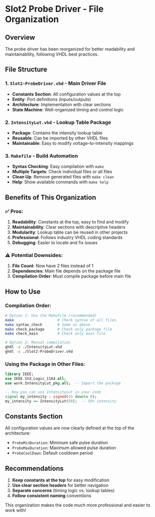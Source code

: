 # Slot2 Probe Driver - File Organization

## Overview
The probe driver has been reorganized for better readability and maintainability, following VHDL best practices.

## File Structure

### 1. `Slot2-ProbeDriver.vhd` - Main Driver File
- **Constants Section**: All configuration values at the top
- **Entity**: Port definitions (inputs/outputs)
- **Architecture**: Implementation with clear sections
- **State Machine**: Well-organized timing and control logic

### 2. `IntensityLut.vhd` - Lookup Table Package
- **Package**: Contains the intensity lookup table
- **Reusable**: Can be imported by other VHDL files
- **Maintainable**: Easy to modify voltage-to-intensity mappings

### 3. `Makefile` - Build Automation
- **Syntax Checking**: Easy compilation with `make`
- **Multiple Targets**: Check individual files or all files
- **Clean Up**: Remove generated files with `make clean`
- **Help**: Show available commands with `make help`

## Benefits of This Organization

### ✅ **Pros:**
1. **Readability**: Constants at the top, easy to find and modify
2. **Maintainability**: Clear sections with descriptive headers
3. **Modularity**: Lookup table can be reused in other projects
4. **Professional**: Follows industry VHDL coding standards
5. **Debugging**: Easier to locate and fix issues

### ⚠️ **Potential Downsides:**
1. **File Count**: Now have 2 files instead of 1
2. **Dependencies**: Main file depends on the package file
3. **Compilation Order**: Must compile package before main file

## How to Use

### Compilation Order:
```bash
# Option 1: Use the Makefile (recommended)
make                    # Check syntax of all files
make syntax_check       # Same as above
make check_package      # Check only package file
make check_main         # Check only main file

# Option 2: Manual compilation
ghdl -a ./IntensityLut.vhd
ghdl -a ./Slot2-ProbeDriver.vhd
```

### Using the Package in Other Files:
```vhdl
library IEEE;
use IEEE.Std_Logic_1164.all;
use work.IntensityLut_pkg.all;  -- Import the package

-- Now you can use IntensityLut in your code
signal my_intensity : signed(15 downto 0);
my_intensity <= IntensityLut(50);  -- 50% intensity
```

## Constants Section
All configuration values are now clearly defined at the top of the architecture:
- `ProbeMinDuration`: Minimum safe pulse duration
- `ProbeMaxDuration`: Maximum allowed pulse duration  
- `ProbeCoolDown`: Default cooldown period

## Recommendations
1. **Keep constants at the top** for easy modification
2. **Use clear section headers** for better navigation
3. **Separate concerns** (timing logic vs. lookup tables)
4. **Follow consistent naming** conventions

This organization makes the code much more professional and easier to work with!

